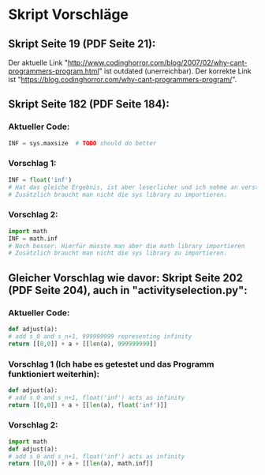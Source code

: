 # Skript Vorschläge

## Skript Seite 19 (PDF Seite 21):
Der aktuelle Link "http://www.codinghorror.com/blog/2007/02/why-cant-programmers-program.html" ist outdated (unerreichbar).
Der korrekte Link ist "https://blog.codinghorror.com/why-cant-programmers-program/".


## Skript Seite 182 (PDF Seite 184):
###	Aktueller Code:
```Python
INF = sys.maxsize  # TODO should do better
```
###	Vorschlag 1:
```Python
INF = float('inf')  
# Hat das gleiche Ergebnis, ist aber leserlicher und ich nehme an verständlicher.
# Zusätzlich braucht man nicht die sys library zu importieren.
```

###	Vorschlag 2:
```Python
import math
INF = math.inf  
# Noch besser. Hierfür müsste man aber die math library importieren
# Zusätzlich braucht man nicht die sys library zu importieren.
```

## Gleicher Vorschlag wie davor: Skript Seite 202 (PDF Seite 204), auch in "activityselection.py":

###	Aktueller Code:
```Python
def adjust(a):
# add s_0 and s_n+1, 999999999 representing infinity
return [[0,0]] + a + [[len(a), 999999999]]
```
###	Vorschlag 1 (Ich habe es getestet und das Programm funktioniert weiterhin):
```Python
def adjust(a):
# add s_0 and s_n+1, float('inf') acts as infinity
return [[0,0]] + a + [[len(a), float('inf')]]
```

###	Vorschlag 2:
```Python
import math
def adjust(a):
# add s_0 and s_n+1, float('inf') acts as infinity
return [[0,0]] + a + [[len(a), math.inf]]
```

